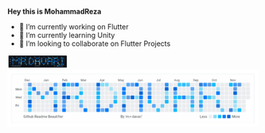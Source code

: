 

**Hey this is MohammadReza**


- 🔭 I’m currently working on Flutter
- 🌱 I’m currently learning Unity
- 👯 I’m looking to collaborate on Flutter Projects

<!--
<img src="https://raw.githubusercontent.com/m-r-davari/m-r-davari/master/assets/walking.gif" alt="Model1" width="24%"/>
-->

<img src="https://raw.githubusercontent.com/m-r-davari/m-r-davari/master/assets/mr_prog_dark.gif" alt="Model1" width="24%"/>

<picture>
  <source media="(prefers-color-scheme: dark)" srcset="./assets/mr_prog_dark.gif">
  <img alt="Text changing depending on mode. Light: 'So light!' Dark: 'So dark!'" src="./assets/mr_prog_light.gif">
</picture>

<!--
<picture>
  <source media="(prefers-color-scheme: dark)" srcset="https://raw.githubusercontent.com/stefanjudis/github-light-dark-image-example/main/dark.png">
  <img alt="Text changing depending on mode. Light: 'So light!' Dark: 'So dark!'" src="https://raw.githubusercontent.com/stefanjudis/github-light-dark-image-example/main/light.png">
</picture>
-->

<!--
<picture>
  <source media="(prefers-color-scheme: dark)" srcset="./dark.png">
  <img alt="Text changing depending on mode. Light: 'So light!' Dark: 'So dark!'" src="./light.png">
</picture>
-->


<!--comment-->
